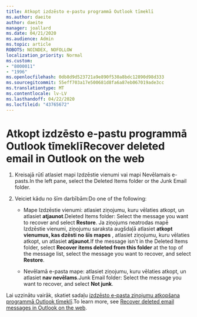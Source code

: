 ```yaml
---
title: Atkopt izdzēsto e-pastu programmā Outlook tīmeklī
ms.author: daeite
author: daeite
manager: joallard
ms.date: 04/21/2020
ms.audience: Admin
ms.topic: article
ROBOTS: NOINDEX, NOFOLLOW
localization_priority: Normal
ms.custom:
- "8000011"
- "1996"
ms.openlocfilehash: 0db8d9d523721a9e890f530a8bdc12890d98d333
ms.sourcegitcommit: 55eff703a17e500681d8fa6a87eb067019ade3cc
ms.translationtype: MT
ms.contentlocale: lv-LV
ms.lasthandoff: 04/22/2020
ms.locfileid: "43765672"
---
```

# <a name="recover-deleted-email-in-outlook-on-the-web"></a><span data-ttu-id="21d10-102">Atkopt izdzēsto e-pastu programmā Outlook tīmeklī</span><span class="sxs-lookup"><span data-stu-id="21d10-102">Recover deleted email in Outlook on the web</span></span>

1. <span data-ttu-id="21d10-103">Kreisajā rūtī atlasiet mapi Izdzēstie vienumi vai mapi Nevēlamais e-pasts.</span><span class="sxs-lookup"><span data-stu-id="21d10-103">In the left pane, select the Deleted Items folder or the Junk Email folder.</span></span>

2. <span data-ttu-id="21d10-104">Veiciet kādu no šīm darbībām:</span><span class="sxs-lookup"><span data-stu-id="21d10-104">Do one of the following:</span></span>

    - <span data-ttu-id="21d10-105">Mape Izdzēstie vienumi: atlasiet ziņojumu, kuru vēlaties atkopt, un atlasiet **atjaunot**.</span><span class="sxs-lookup"><span data-stu-id="21d10-105">Deleted Items folder: Select the message you want to recover and select **Restore**.</span></span> <span data-ttu-id="21d10-106">Ja ziņojums neatrodas mapē Izdzēstie vienumi, ziņojumu saraksta augšdaļā atlasiet **atkopt vienumus, kas dzēsti no šīs mapes** , atlasiet ziņojumu, kuru vēlaties atkopt, un atlasiet **atjaunot**.</span><span class="sxs-lookup"><span data-stu-id="21d10-106">If the message isn't in the Deleted Items folder, select **Recover items deleted from this folder** at the top of the message list, select the message you want to recover, and select **Restore**.</span></span>

    - <span data-ttu-id="21d10-107">Nevēlamā e-pasta mape: atlasiet ziņojumu, kuru vēlaties atkopt, un atlasiet **nav nevēlams**.</span><span class="sxs-lookup"><span data-stu-id="21d10-107">Junk Email folder: Select the message you want to recover, and select **Not junk**.</span></span>

<span data-ttu-id="21d10-108">Lai uzzinātu vairāk, skatiet sadaļu [izdzēsto e-pasta ziņojumu atkopšana programmā Outlook tīmeklī](https://support.office.com/article/a8ca78ac-4721-4066-95dd-571842e9fb11).</span><span class="sxs-lookup"><span data-stu-id="21d10-108">To learn more, see [Recover deleted email messages in Outlook on the web](https://support.office.com/article/a8ca78ac-4721-4066-95dd-571842e9fb11).</span></span>